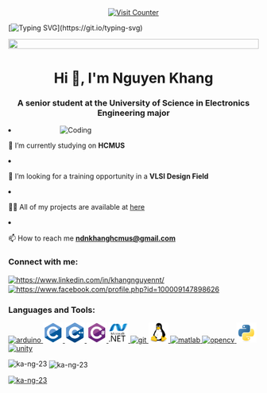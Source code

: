 <div style="display: flex; justify-content: center;" align="center">
    <a href="https://visitcount.itsvg.in">
        <img src="https://visitcount.itsvg.in/api?id=VardhanSuroshi&icon=1&color=4" alt="Visit Counter">
    </a>
</div>

[![Typing SVG](https://readme-typing-svg.demolab.com?font=ubuntu&pause=1000&width=435&lines=Namaste!!!+Welcome+to+my+GitHub+Page+.+.+.)](https://git.io/typing-svg)

<img src="https://i.imgur.com/dBaSKWF.gif" height="20" width="100%">

<h1 align="center">Hi 👋, I'm Nguyen Khang</h1>
<h3 align="center">A senior student at the University of Science in Electronics Engineering major</h3>
<img align="right" alt="Coding" width="400" src="https://media.licdn.com/dms/image/D5612AQF7HU0UOCJcxA/article-cover_image-shrink_600_2000/0/1690812672671?e=2147483647&v=beta&t=Wtl_nXX-r9r5fBX9Xz-WPA__WvSlh29eDKckDnOmBx8"


- 🔭 I’m currently studying on **HCMUS**

- 👯 I’m looking for a training opportunity in a **VLSI Design Field**

- 👨‍💻 All of my projects are available at [here](here)

- 📫 How to reach me **ndnkhanghcmus@gmail.com**

<h3 align="left">Connect with me:</h3>
<p align="left">
<a href="https://linkedin.com/in/https://www.linkedin.com/in/khangnguyennt/" target="blank"><img align="center" src="https://raw.githubusercontent.com/rahuldkjain/github-profile-readme-generator/master/src/images/icons/Social/linked-in-alt.svg" alt="https://www.linkedin.com/in/khangnguyennt/" height="30" width="40" /></a>
<a href="https://fb.com/https://www.facebook.com/profile.php?id=100009147898626" target="blank"><img align="center" src="https://raw.githubusercontent.com/rahuldkjain/github-profile-readme-generator/master/src/images/icons/Social/facebook.svg" alt="https://www.facebook.com/profile.php?id=100009147898626" height="30" width="40" /></a>
</p>

<h3 align="left">Languages and Tools:</h3>
<p align="left"> <a href="https://www.arduino.cc/" target="_blank" rel="noreferrer"> <img src="https://cdn.worldvectorlogo.com/logos/arduino-1.svg" alt="arduino" width="40" height="40"/> </a> <a href="https://www.cprogramming.com/" target="_blank" rel="noreferrer"> <img src="https://raw.githubusercontent.com/devicons/devicon/master/icons/c/c-original.svg" alt="c" width="40" height="40"/> </a> <a href="https://www.w3schools.com/cpp/" target="_blank" rel="noreferrer"> <img src="https://raw.githubusercontent.com/devicons/devicon/master/icons/cplusplus/cplusplus-original.svg" alt="cplusplus" width="40" height="40"/> </a> <a href="https://www.w3schools.com/cs/" target="_blank" rel="noreferrer"> <img src="https://raw.githubusercontent.com/devicons/devicon/master/icons/csharp/csharp-original.svg" alt="csharp" width="40" height="40"/> </a> <a href="https://dotnet.microsoft.com/" target="_blank" rel="noreferrer"> <img src="https://raw.githubusercontent.com/devicons/devicon/master/icons/dot-net/dot-net-original-wordmark.svg" alt="dotnet" width="40" height="40"/> </a> <a href="https://git-scm.com/" target="_blank" rel="noreferrer"> <img src="https://www.vectorlogo.zone/logos/git-scm/git-scm-icon.svg" alt="git" width="40" height="40"/> </a> <a href="https://www.linux.org/" target="_blank" rel="noreferrer"> <img src="https://raw.githubusercontent.com/devicons/devicon/master/icons/linux/linux-original.svg" alt="linux" width="40" height="40"/> </a> <a href="https://www.mathworks.com/" target="_blank" rel="noreferrer"> <img src="https://upload.wikimedia.org/wikipedia/commons/2/21/Matlab_Logo.png" alt="matlab" width="40" height="40"/> </a> <a href="https://opencv.org/" target="_blank" rel="noreferrer"> <img src="https://www.vectorlogo.zone/logos/opencv/opencv-icon.svg" alt="opencv" width="40" height="40"/> </a> <a href="https://www.python.org" target="_blank" rel="noreferrer"> <img src="https://raw.githubusercontent.com/devicons/devicon/master/icons/python/python-original.svg" alt="python" width="40" height="40"/> </a> <a href="https://unity.com/" target="_blank" rel="noreferrer"> <img src="https://www.vectorlogo.zone/logos/unity3d/unity3d-icon.svg" alt="unity" width="40" height="40"/> </a> </p>

<p><img align="left" src="https://github-readme-stats.vercel.app/api/top-langs?username=ka-ng-23&show_icons=true&locale=en&layout=compact" alt="ka-ng-23" /></p>

<p>&nbsp;<img align="center" src="https://github-readme-stats.vercel.app/api?username=ka-ng-23&show_icons=true&locale=en" alt="ka-ng-23" /></p>

<p align="left"> <a href="https://github.com/ryo-ma/github-profile-trophy"><img src="https://github-profile-trophy.vercel.app/?username=ka-ng-23" alt="ka-ng-23" /></a> </p>
